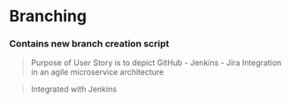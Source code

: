 # Branching

### Contains new branch creation script

> Purpose of User Story is to depict GitHub - Jenkins - Jira Integration in an agile microservice architecture

> Integrated with Jenkins


